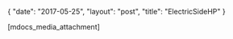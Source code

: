 {
   "date": "2017-05-25",
   "layout": "post",
   "title": "ElectricSideHP"
}

[mdocs_media_attachment]